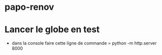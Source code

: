 # papo-renov
# Lancer le globe en test
- dans la console faire cette ligne de commande = 
python -m http.server 8000
